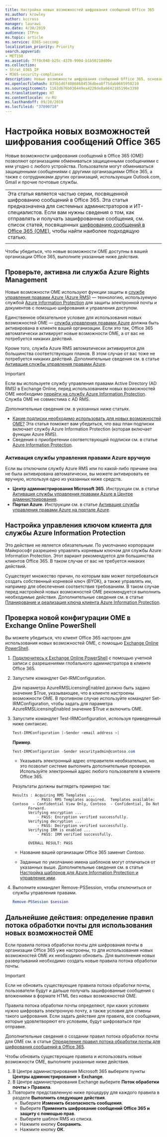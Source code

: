 ```yaml
---
title: Настройка новых возможностей шифрования сообщений Office 365
ms.author: krowley
author: kccross
manager: laurawi
ms.date: 4/30/2019
audience: ITPro
ms.topic: article
ms.service: O365-seccomp
localization_priority: Priority
search.appverid:
- MET150
ms.assetid: 7ff0c040-b25c-4378-9904-b1b50210d00e
ms.collection:
- Strat_O365_IP
- M365-security-compliance
description: Новые возможности шифрования сообщений Office 365, основанные на Azure Information Protection, помогают защитить переписку с людьми внутри вашей организации и вне ее. Они поддерживают другие организации Office 365, Outlook.com, Gmail и прочие почтовые службы.
ms.openlocfilehash: 835b1d6f40868684536dbea8f75dab0665950210
ms.sourcegitcommit: 1162d676b036449ea4220de8a6642165190e3398
ms.translationtype: HT
ms.contentlocale: ru-RU
ms.lasthandoff: 09/20/2019
ms.locfileid: "37090718"
---
```

# <a name="set-up-new-office-365-message-encryption-capabilities"></a>Настройка новых возможностей шифрования сообщений Office 365

Новые возможности шифрования сообщений в Office 365 (OME) позволяют организациям обмениваться защищенными сообщениями с кем угодно с любого устройства. Пользователи могут обмениваться защищенными сообщениями с другими организациями Office 365, а также с сотрудниками других организаций, использующих Outlook.com, Gmail и прочие почтовые службы.

||
|:-----|
|Эта статья является частью серии, посвященной шифрованию сообщений в Office 365. Эта статья предназначена для системных администраторов и ИТ-специалистов. Если вам нужны сведения о том, как отправлять и получать зашифрованные сообщения, см. список статей, посвященных [шифрованию сообщений в Office 365 (OME)](ome.md), чтобы найти наиболее подходящую статью. |
||

Чтобы убедиться, что новые возможности OME доступны в вашей организации Office 365, выполните указанные ниже действия.

## <a name="verify-that-azure-rights-management-is-active"></a>Проверьте, активна ли служба Azure Rights Management

Новые возможности OME используют функции защиты в [службе управления правами Azure (Azure RMS)](https://docs.microsoft.com/ru-RU/azure/information-protection/what-is-information-protection) — технологию, используемую службой [Azure Information Protection](https://docs.microsoft.com/ru-RU/azure/information-protection/what-is-azure-rms) для защиты электронной почты и документов с помощью шифрования и управления доступом.

Единственное обязательное условие для использования новых возможностей OME — [служба управления правами Azure](https://docs.microsoft.com/ru-RU/azure/information-protection/what-is-azure-rms) должна быть активирована в клиенте вашей организации. Если это так, Office 365 автоматически активирует новые возможности OME, а от вас не потребуется никаких действий.

Кроме того, служба Azure RMS автоматически активируется для большинства соответствующих планов. В этом случае от вас тоже не потребуется никаких действий. Дополнительные сведения см. в статье [Активация службы управления правами Azure](https://docs.microsoft.com/en-gb/azure/information-protection/activate-service).

>[!IMPORTANT]
>Если вы используете службу управления правами Active Directory (AD RMS) в Exchange Online, перед использованием новых возможностей OME необходимо [перейти на службу Azure Information Protection](https://docs.microsoft.com/ru-RU/azure/information-protection/migrate-from-ad-rms-to-azure-rms). Служба OME не совместима с AD RMS.  

Дополнительные сведения см. в указанных ниже статьях.

- [Какие подписки необходимо использовать для новых возможностей OME?](ome-faq.md#what-subscriptions-do-i-need-to-use-the-new-ome-capabilities) Эта статья поможет вам убедиться, что ваш план подписки включает службу Azure Information Protection (которая включает функции Azure RMS).
- Сведения о приобретении соответствующей подписки см. в статье [Azure Information Protection](https://azure.microsoft.com/ru-RU/services/information-protection/).  

### <a name="manually-activating-azure-rights-management"></a>Активация службы управления правами Azure вручную

Если вы отключили службу Azure RMS или по какой-либо причине она не была активирована автоматически, вы можете активировать ее вручную, используя одно из указанных ниже средств.

- **Центр администрирования Microsoft 365**. Инструкции см. в статье [Активация службы управления правами Azure в Центре администрирования](https://docs.microsoft.com/ru-RU/azure/information-protection/activate-office365).
- **Портал Azure**. Инструкции см. в статье [Активация службы управления правами Azure на портале Azure](https://docs.microsoft.com/en-gb/azure/information-protection/activate-azure).

## <a name="configure-management-of-your-azure-information-protection-tenant-key"></a>Настройка управления ключом клиента для службы Azure Information Protection

Это действие не является обязательным. По умолчанию корпорации Майкрософт разрешено управлять корневым ключом для службы Azure Information Protection. Этот вариант рекомендуется для большинства клиентов Office 365. В таком случае от вас не требуется никаких действий.

Существует множество причин, по которым вам может потребоваться создать собственный корневой ключ (BYOK), а также управлять им, например для обеспечения соответствия требованиям. В таком случае перед настройкой новых возможностей OME рекомендуется выполнить необходимые действия. Дополнительные сведения см. в статье [Планирование и реализация ключа клиента Azure Information Protection](https://docs.microsoft.com/information-protection/plan-design/plan-implement-tenant-key).

## <a name="verify-new-ome-configuration-in-exchange-online-powershell"></a>Проверка новой конфигурации OME в Exchange Online PowerShell

Вы можете убедиться, что клиент Office 365 настроен для использования новых возможностей OME, с помощью [Exchange Online PowerShell](https://docs.microsoft.com/ru-RU/powershell/exchange/exchange-online/exchange-online-powershell?view=exchange-ps).
  
1. [Подключитесь к Exchange Online PowerShell](https://docs.microsoft.com/ru-RU/powershell/exchange/exchange-online/connect-to-exchange-online-powershell/connect-to-exchange-online-powershell) с помощью учетной записи с разрешениями глобального администратора в клиенте Office 365.

2. Запустите командлет Get-IRMConfiguration.

     Для параметра AzureRMSLicensingEnabled должно быть задано значение $True, указывающее, что в клиенте настроены возможности OME. В противном случае используйте командлет Set-IRMConfiguration, чтобы задать для параметра AzureRMSLicensingEnabled значение $True и включить OME.

3. Запустите командлет Test-IRMConfiguration, используя приведенный ниже синтаксис.

     ```powershell
     Test-IRMConfiguration [-Sender <email address >]
     ```  

   **Пример**.

     ```powershell
     Test-IRMConfiguration -Sender securityadmin@contoso.com
     ```

     - Указывать электронный адрес отправителя необязательно, но это позволит системе выполнить дополнительные проверки. Используйте электронный адрес любого пользователя в клиенте Office 365.

     Результаты должны выглядеть примерно так:

     ```text
    Results : Acquiring RMS Templates ...
                - PASS: RMS Templates acquired.  Templates available: Contoso  - Confidential View Only, Contoso  - Confidential, Do Not
            Forward.
            Verifying encryption ...
                - PASS: Encryption verified successfully.
            Verifying decryption ...
                - PASS: Decryption verified successfully.
            Verifying IRM is enabled ...
                - PASS: IRM verified successfully.

            OVERALL RESULT: PASS
    ```

   - Название вашей организации Office 365 заменит *Contoso*.

   - Заданные по умолчанию имена шаблонов могут отличаться от указанных выше. Дополнительные сведения см. в статье [Настройка шаблонов для Azure Information Protection и управление ими](https://docs.microsoft.com/ru-RU/azure/information-protection/configure-policy-templates).

4. Выполните командлет Remove-PSSession, чтобы отключиться от службы управления правами.

     ```powershell
     Remove-PSSession $session
     ```

## <a name="next-steps-define-mail-flow-rules-to-use-new-ome-capabilities"></a>Дальнейшие действия: определение правил потока обработки почты для использования новых возможностей OME

Если правила потока обработки почты для шифрования почты в организации Office 365 уже настроены, то для использования новых возможностей OME их необходимо обновить. Для выполнения новых развертываний необходимо создать новые правила потока обработки почты.

>[!IMPORTANT]
>Если не обновить существующие правила потока обработки почты, пользователи будут и дальше получать зашифрованные сообщения с вложениями в формате HTML без новых возможностей OME.

Правила потока обработки почты определяют, при каких условиях нужно шифровать электронную почту, а также условия для отмены такого шифрования. Если задать действие для правила, все сообщения, которые удовлетворяют его условиям, будут шифроваться при отправке.
  
Дополнительные сведения о создании правил потока обработки почты для OME см. в статье [Определение правил потока обработки почты для шифрования сообщений в Office 365](define-mail-flow-rules-to-encrypt-email.md).

Чтобы обновить существующие правила и использовать новые возможности OME, выполните указанные ниже действия.

1. В Центре администрирования Microsoft 365 выберите пункты **Центры администрирования > Exchange**.
2. В Центре администрирования Exchange выберите **Поток обработки почты > Правила**.
3. Повторите представленную ниже процедуру для каждого правила в разделе **Выполнить следующие действия**.
    - Выберите **Изменить безопасность сообщения**.
    - Выберите **Применить шифрование сообщений Office 365 и защиту с помощью прав**.
    - Выберите шаблон RMS из списка.
    - Нажмите кнопку **Сохранить**.
    - Нажмите кнопку **ОК**.
